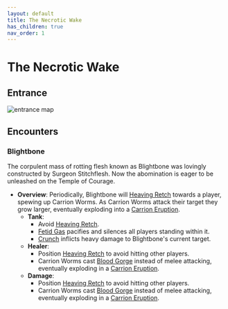 ```yaml
---
layout: default
title: The Necrotic Wake
has_children: true
nav_order: 1
---
```


# The Necrotic Wake

## Entrance

![entrance map](https://wow.zamimg.com/images/wow/maps/beta/original/10534.jpg?36216)

## Encounters

### Blightbone
The corpulent mass of rotting flesh known as Blightbone was lovingly constructed by Surgeon Stitchflesh.
Now the abomination is eager to be unleashed on the Temple of Courage.

- **Overview**: Periodically, Blightbone will [Heaving Retch](#) towards a player, spewing up Carrion Worms.
As Carrion Worms attack their target they grow larger, eventually exploding into a [Carrion Eruption](#).
  - **Tank**:
    - Avoid [Heaving Retch](#).
    - [Fetid Gas](#) pacifies and silences all players standing within it.
    - [Crunch](#) inflicts heavy damage to Blightbone's current target.
  - **Healer**:
    - Position [Heaving Retch](#) to avoid hitting other players.
    - Carrion Worms cast [Blood Gorge](#) instead of melee attacking, eventually exploding in a [Carrion Eruption](#).
  - **Damage**:
    - Position [Heaving Retch](#) to avoid hitting other players.
    - Carrion Worms cast [Blood Gorge](#) instead of melee attacking, eventually exploding in a [Carrion Eruption](#).

